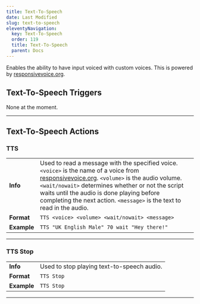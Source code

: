 ```yaml
---
title: Text-To-Speech
date: Last Modified
slug: text-to-speech
eleventyNavigation:
  key: Text-To-Speech
  order: 119
  title: Text-To-Speech
  parent: Docs
---
```


Enables the ability to have input voiced with custom voices. This is powered by [responsivevoice.org](https://responsivevoice.org).

## Text-To-Speech Triggers

None at the moment.

***

## Text-To-Speech Actions

### TTS
| | |
------------ | -------------
**Info** | Used to read a message with the specified voice. `<voice>` is the name of a voice from [responsivevoice.org](https://responsivevoice.org). `<volume>` is the audio volume. `<wait/nowait>` determines whether or not the script waits until the audio is done playing before completing the next action. `<message>` is the text to read in the audio.
**Format** | `TTS <voice> <volume> <wait/nowait> <message>`
**Example** | `TTS "UK English Male" 70 wait "Hey there!"`

***

### TTS Stop
| | |
------------ | -------------
**Info** | Used to stop playing text-to-speech audio.
**Format** | `TTS Stop`
**Example** | `TTS Stop`

***
